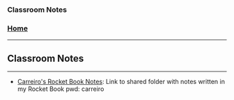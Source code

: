 ### Classroom Notes
<!---
layout: page
title: "Classroom Notes"
permalink: https://Carreiroa.github.io/ScratchIndex/
--->
### [Home](/index.md)

---
## Classroom Notes
---

- [Carreiro's Rocket Book Notes](https://dpcdsborg-my.sharepoint.com/:f:/g/personal/33026_educ_dpcdsb_org/EtNrHGo6K29Bjb8VhVu2obsBjtyMbFpYN9DA-Ax8FJTofQ?e=JQyuHI): Link to shared folder with notes written in my Rocket Book pwd: carreiro
